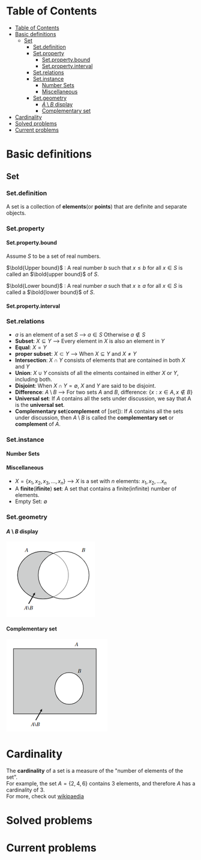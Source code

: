 # Table of Contents
- [Table of Contents](#table-of-contents)
- [Basic definitions](#basic-definitions)
  - [Set](#set)
    - [Set.definition](#setdefinition)
    - [Set.property](#setproperty)
      - [Set.property.bound](#setpropertybound)
      - [Set.property.interval](#setpropertyinterval)
    - [Set.relations](#setrelations)
    - [Set.instance](#setinstance)
      - [Number Sets](#number-sets)
      - [Miscellaneous](#miscellaneous)
    - [Set.geometry](#setgeometry)
      - [$A \setminus B$ display](#eqmathsemanticsmrowmiamimomomibmimrowannotation-encodingapplicationx-texa-setminus-bannotationsemanticsmathabeq-display)
      - [Complementary set](#complementary-set)
- [Cardinality](#cardinality)
- [Solved problems](#solved-problems)
- [Current problems](#current-problems)
# Basic definitions
## Set
### Set.definition
A set is a collection of **elements**(or **points**) that are definite and separate objects.
### Set.property
#### Set.property.bound
Assume $S$ to be a set of real numbers.

$\bold{Upper bound}$ : A real number $b$ such that $x \leq b$ for all $x \in S$ is called an $\bold{upper bound}$ of $S$.

$\bold{Lower bound}$ : A real number $a$ such that $x \geq a$ for all $x \in S$ is called a $\bold{lower bound}$ of $S$.



#### Set.property.interval
### Set.relations
- $a$  is an element of a set   $S$  -->  $a \in S$  Otherwise  $a \notin S$
- **Subset**:  $X \subseteq Y$ --> Every element in $X$ is also an element in $Y$
- **Equal**: $X = Y$
- **proper subset**: $X \subset Y$ --> When $X \subseteq Y$ and $X \ne Y$
- **Intersection**: $X \cap Y$ consists of elements that are contained in both $X$ and $Y$
- **Union**: $X \cup Y$ consists of all the elments contained in either $X$ or $Y$, including both.
- **Disjoint**: When $X \cap Y = \emptyset$, $X$ and $Y$ are said to be disjoint.
- **Difference**: $A \setminus B$ --> For two sets $A$ and $B$, difference: $\{x: x \in A, x \notin B \}$
- **Universal set**: If $A$ contains all the sets under discussion, we say that A is the **universal set**.
- **Complementary set**(**complement** of \[set\]): If $A$ contains all the sets under discussion, then $A \setminus B$ is called the **complementary set** or **complement** of $A$.
### Set.instance
#### Number Sets
#### Miscellaneous
- $X=\{x_1,x_2,x_3,...,x_n\}$  --> $X$  is a set with  $n$  elements:  $x_1,x_2,...x_n$
- A **finite**(**ifinite**) **set**: A set that contains a finite(infinite) number of elements.
- Empty Set:  $\emptyset$  
### Set.geometry
#### $A \setminus B$ display
![The difference of two sets $A$ and $B$](../assets/setminus.PNG)
#### Complementary set
![The complementary set or complement of $B$ in $A$](../assets/complementary.PNG)
# Cardinality
The **cardinality** of a set is a measure of the "number of elements of the set".  
For example, the set $A= \{2,4,6\}$ contains 3 elements, and therefore $A$ has a cardinality of 3.  
For more, check out [wikipaedia](https://en.wikipedia.org/wiki/Cardinality)

# Solved problems


# Current problems

